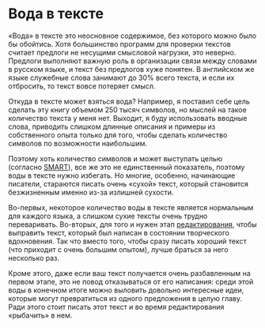 
# Вода в тексте

«Вода» в тексте это неосновное содержимое, без которого можно было бы
обойтись.  Хотя большинство программ для проверки текстов считает
предлоги не несущими смысловой нагрузки, это неверно.  Предлоги
выполняют важную роль в организации связи между словами в русском
языке, и текст без предлогов хуже понятен.  В английском же языке
служебные слова занимают до 30% всего текста, и если их отбросить, то
текст вовсе потеряет смысл.

Откуда в тексте может взяться вода?  Например, я поставил себе цель
сделать эту книгу объемом 250 тысяч символов, но мыслей на такое
количество текста у меня нет.  Выходит, я буду использовать вводные
слова, приводить слишком длинные описания и примеры из собственного
опыта только для того, чтобы сделать количество символов по
возможности наибольшим.

Поэтому хоть количество символов и может выступать целью (согласно
[SMART](project.md)), все же это не единственный показатель, поэтому
воды в тексте нужно избегать.  Но многие, особенно, начинающие
писатели, стараются писать очень «сухой» текст, который становится
безжизненным именно из-за излишней сухости.

Во-первых, некоторое количество воды в тексте является нормальным для
каждого языка, а слишком сухие тексты очень трудно переваривать.
Во-вторых, для того и нужен этап [редактирования](editing.md), чтобы
выправить текст, который был написан в состоянии творческого
вдохновения.  Так что вместо того, чтобы сразу писать хороший текст
(что приходит с очень большим опытом), лучше браться за него несколько
раз.

Кроме этого, даже если ваш текст получается очень разбавленным на
первом этапе, это не повод отказываться от его написания: среди этой
воды в конечном итоге можно выловить довольно интересные идеи, которые
могут превратиться из одного предложения в целую главу.  Ради этого
стоит писать этот текст и во время редактирования «рыбачить» в нем.
